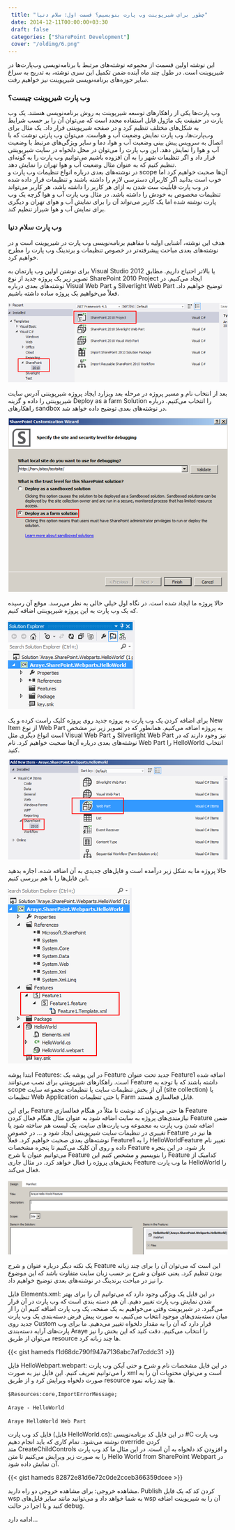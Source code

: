 ```yaml
---
 title: "چطور برای شیرپوینت وب پارت بنویسیم؟ قسمت اول: سلام دنیا" 
 date: 2014-12-11T00:00:00+03:30
 draft: false 
 categories: ["SharePoint Development"]
 cover: "/oldimg/6.png"
---
```




این نوشته اولین قسمت از مجموعه نوشته‌های مرتبط با برنامه‌نویسی وب‌پارت‌ها در شیرپوینت است. در طول چند ماه آینده ضمن تکمیل این سری نوشته، به تدریج به سراغ سایر حوزه‌های برنامه‌نویسی شیرپوینت نیز خواهیم رفت.



### وب پارت شیرپوینت چیست؟



وب پارت‌ها یکی از راهکارهای توسعه شیرپوینت به روش برنامه‌نویسی هستند. یک وب پارت در حقیقت یک ماژول قابل استفاده مجدد است که می‌توان آن را بر حسب شرایط به شکل‌های مختلف تنظیم کرد و در صفحه شیرپوینتی قرار داد. یک مثال برای وب‌پارت‌ها، وب پارت نمایش وضعیت آب و هواست. می‌توان وب پارتی نوشت که با اتصال به سرویس پیش بینی وضعیت آب و هوا، دما و سایر ویژگی‌های مرتبط با وضعیت آب و هوا را نمایش دهد. این وب پارت را می‌توان در محل دلخواه در سایت شیرپوینتی قرار داد و اگر تنظیمات شهر را به آن افزوده باشیم می‌توانیم وب پارت را به گونه‌ای تنظیم کنیم که به عنوان مثال وضعیت آب و هوا تهران را نمایش دهد.  
در نوشته‌های بعدی درباره انواع تنظیمات وب پارت و scope آن‌ها صحبت خواهیم کرد اما خوب است بدانید اگر کاربران دسترسی لازم را داشته باشند و تنظیمات قرار داده شده در وب پارت قابلیت ست شدن به ازای هر کاربر را داشته باشد، هر کاربر می‌تواند تنظیمات مخصوص به خودش را داشته باشد. در مثال وب پارت آب و هوا گرچه یک وب پارت نوشته شده اما یک کاربر می‌تواند آن را برای نمایش آب و هوای تهران و دیگری برای نمایش آب و هوا شیراز تنظیم کند.



### وب پارت سلام دنیا



هدف این نوشته، آشنایی اولیه با مفاهیم برنامه‌نویسی وب پارت در شیرپوینت است و در نوشته‌های بعدی مباحث پیشرفته‌تر در خصوص تنظیمات و برندینگ وب پارت را مطرح خواهیم کرد.



برای نوشتن اولین وب پارتمان به Visual Studio 2012 یا بالاتر احتیاج داریم. مطابق تصویر زیر یک پروژه جدید از نوع SharePoint 2010 Project ایجاد می‌کنیم. در نوشته‌های بعدی درباره Visual Web Part و Silverlight Web Part توضیح خواهیم داد. فعلاً می‌خواهیم یک پروژه ساده داشته باشیم.

![](/oldimg/5_1.png)

بعد از انتخاب نام و مسیر پروژه در مرحله بعد ویزارد ایجاد پروژه شیرپوینتی آدرس سایت شیرپوینتی را داده و گزینه Deploy as a farm Solution را انتخاب می‌کنیم. درباره راهکارهای sandbox در نوشته‌های بعدی توضیح داده خواهد شد.

![](/oldimg/4_2.png)

حالا پروژه ما ایجاد شده است. در نگاه اول خیلی خالی به نظر می‌رسد. موقع آن رسیده که یک وب پارت به این پروژه شیرپوینتی اضافه کنیم.

![](/oldimg/3.png)

برای اضافه کردن یک وب پارت به پروژه جدید روی پروژه کلیک راست کرده و یک New Item از نوع Web Part به پروژه اضافه می‌کنیم. همانطور که در تصویر زیر نیز مشخص است انواع دیگری مثل Visual Web Part‌ و Silverlight Web Part نیز وجود دارند که در نوشته‌های بعدی درباره آن‌ها صحبت خواهیم کرد. نام Web Part را HelloWorld انتخاب کنید.

![](/oldimg/4.png)


حالا پروژه ما به شکل زیر درآمده است و فایل‌های جدیدی به آن اضافه شده. اجازه بدهید این فایل‌ها را با هم بررسی کنیم.


![](/oldimg/5.png)


ابتدا پوشه Features: در این پوشه یک Feature جدید تحت عنوان Feature1 اضافه شده است. راهکارهای شیرپوینتی برای نصب می‌توانند Feature داشته باشند که با توجه به scope آن از بخش تنظیمات سایت یا تنظیمات مجموعه سایت (site collection) یا تنظیمات Web Application یا حتی تنظیمات Farm قابل فعالسازی هستند.





برای این Feature ها حتی می‌توان کد نوشت تا مثلاً در هنگام فعالسازی Feature نیازمندی‌های پروژه به سایت اضافه شود به عنوان مثال هنگام فعال کردن Feature ضمن اضافه شدن وب پارت به مجموعه وب پارت‌های سایت، یک لیست هم ساخته شود یا تغییری در تنظیمات سایت شیرپوینتی ایجاد شود و ... در خصوص Feature ها نیز در نوشته‌های بعدی صحبت خواهیم کرد. فعلاً Feature1 را به HelloWorldFeature تغییر نام داده و روی آن کلیک می‌کنیم تا پنجره مشخصات Feature باز شود. در این پنجره می‌توانیم عنوان یا شرح Feature را بنویسیم و مشخص کنیم این Feature کدامیک از بخش‌های پروژه را فعال خواهد کرد. در مثال جاری Feature ما وب پارت HelloWorld را فعال می‌کند.


![](/oldimg/6.png)



یک نکته دیگر درباره عنوان و شرح Feature این است که می‌توان آن را برای چند زبانه بودن تنظیم کرد. یعنی عنوان و شرح بر حسب زبان سایت متفاوت باشد که این موضوع را نیز در مباحث برندینگ در نوشته‌های بعدی توضیح خواهیم داد.





فایل Elements.xml: در این فایل یک ویژگی وجود دارد که می‌توانیم آن را برای بهتر شدن نمایش وب پارت تغییر دهیم. آن هم دسته بندی است که وب پارت در آن قرار می‌گیرد. در شیرپوینت وقتی می‌خواهیم به یک صفحه، یک وب پارت اضافه کنیم آن را از میان دسته‌بندی‌های موجود انتخاب می‌کنیم. به صورت پیش فرض دسته‌بندی یک وب پارت جدید روی Custom قرار دارد که آن را به مقدار دلخواه تغییر می‌دهیم. ما برای وب پارت‌های آرایه دسته‌بندی Araye را انتخاب می‌کنیم. دقت کنید که این بخش را نیز می‌توان از طریق resource ها چند زبانه کرد.

{{< gist hameds f1d68dc790f947a7136abc7af7cddc31 >}}


فایل HelloWebpart.webpart: در این فایل مشخصات نام و شرح و حتی آیکن وب پارت را می‌توانیم تعریف کنیم. این فایل نیز به صورت xml است و می‌توان محتویات آن را به صورت دلخواه ویرایش کرد و از طریق resource ها چند زبانه نمود.


`$Resources:core,ImportErrorMessage;`

`Araye - HelloWorld`

`Araye HelloWorld Web Part`

فایل کد وب پارت (فایل HelloWorld.cs): در این فایل کد برنامه‌نویسی #C وب پارت نوشته می‌شود. تمام کاری که باید انجام دهیم override کردن متد CreateChildControls و افزودن کد دلخواه به آن است. در این مثال ما کد وب پارت را به صورت زیر ویرایش می‌کنیم تا متن Hello World from SharePoint Webpart در آن نمایش داده شود.


{{< gist hameds 82872e81d6e72c0de2cceb366359dcee >}}

مشاهده خروجی: برای مشاهده خروجی دو راه دارید. Publish کردن کد که یک فایل wsp به شما خواهد داد و می‌توانید مانند سایر فایل‌های wsp آن را به شیرپوینت اضافه کنید و یا اجرا در حالت debug.



ادامه دارد...

